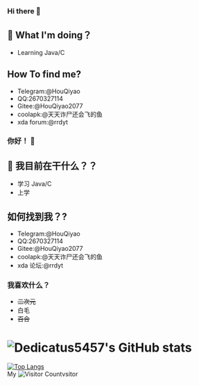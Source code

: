 ### Hi there 👋
## 🤔 What I'm doing？
- Learning Java/C
## How To find me?
- Telegram:@HouQiyao
- QQ:2670327114
- Gitee:@HouQiyao2077
- coolapk:@天天诈尸还会飞的鱼
- xda forum:@rrdyt
### 你好！ 👋
## 🤔 我目前在干什么？？
- 学习 Java/C
- 上学
## 如何找到我？?
- Telegram:@HouQiyao
- QQ:2670327114
- Gitee:@HouQiyao2077
- coolapk:@天天诈尸还会飞的鱼
- xda 论坛:@rrdyt
### 我喜欢什么？
- ~~二次元~~
- 白毛
- ~~百合~~

# ![Dedicatus5457's GitHub stats](https://github-readme-stats.vercel.app/api?username=Dedicatus5457&show_icons=true&theme=tokyonight)
 [![Top Langs](https://github-readme-stats.vercel.app/api/top-langs/?username=Dedicatus5457&layout=compact)](https://github.com/Dedicatus5457/github-readme-stats)  
 My ![Visitor Count](https://profile-counter.glitch.me/Dedicatus5457/count.svg)vsitor

<!--
**Dedicatus5457/Dedicatus5457** is a ✨ _special_ ✨ repository because its `README.md` (this file) appears on your GitHub profile.

Here are some ideas to get you started:

- 🔭 I’m currently working on ...
- 🌱 I’m currently learning ...
- 👯 I’m looking to collaborate on ...
- 🤔 I’m looking for help with ...
- 💬 Ask me about ...
- 📫 How to reach me: ...
- 😄 Pronouns: ...
- ⚡ Fun fact: ...
-->
